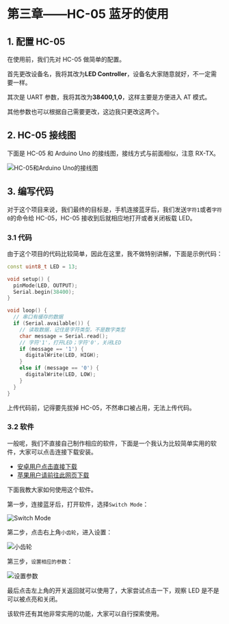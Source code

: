 # 第三章——HC-05 蓝牙的使用

## 1. 配置 HC-05

在使用前，我们先对 HC-05 做简单的配置。

首先更改设备名，我将其改为**LED Controller**，设备名大家随意就好，不一定需要一样。

其次是 UART 参数，我将其改为**38400,1,0**，这样主要是方便进入 AT 模式。

其他参数也可以根据自己需要更改，这边我只更改这两个。

## 2. HC-05 接线图

下面是 HC-05 和 Arduino Uno 的接线图，接线方式与前面相似，注意 RX-TX。

![HC-05和Arduino Uno的接线图](Images/3-1.png)

## 3. 编写代码

对于这个项目来说，我们最终的目标是，手机连接蓝牙后，我们发送`字符1`或者`字符0`的命令给 HC-05，HC-05 接收到后就相应地打开或者关闭板载 LED。

### 3.1 代码

由于这个项目的代码比较简单，因此在这里，我不做特别讲解，下面是示例代码：

```cpp
const uint8_t LED = 13;

void setup() {
  pinMode(LED, OUTPUT);
  Serial.begin(38400);
}

void loop() {
  // 串口有缓存的数据
  if (Serial.available()) {
    // 读取数据，记住是字符类型，不是数字类型
    char message = Serial.read();
    // 字符'1'，打开LED；字符'0'，关闭LED
    if (message == '1') {
      digitalWrite(LED, HIGH);
    }
    else if (message == '0') {
      digitalWrite(LED, LOW);
    }
  }
}
```

上传代码前，记得要先拔掉 HC-05，不然串口被占用，无法上传代码。

### 3.2 软件

一般呢，我们不直接自己制作相应的软件，下面是一个我认为比较简单实用的软件，大家可以点击连接下载安装。

<ul>
  <li><a href="../../software/Bluetooth-Android.apk" target="_blank">安卓用户点击直接下载</a></li>
  <li><a href="https://apps.apple.com/us/app/bluetooth-for-arduino/id1505096526" target="_blank">苹果用户请前往此网页下载</a></li>
</ul>

下面我教大家如何使用这个软件。

第一步，连接蓝牙后，打开软件，选择`Switch Mode`：

![Switch Mode](Images/3-2.png)

第二步，点击右上角`小齿轮`，进入设置：

![小齿轮](Images/3-3.png)

第三步，`设置相应的参数`：

![设置参数](Images/3-4.png)

最后点击左上角的开关返回就可以使用了，大家尝试点击一下，观察 LED 是不是可以被点亮和关闭。

该软件还有其他非常实用的功能，大家可以自行探索使用。
